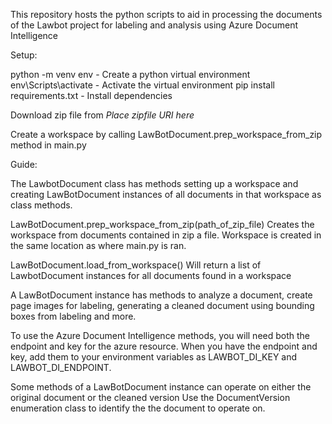 This repository hosts the python scripts to aid in processing the documents of the Lawbot project for labeling and analysis using Azure Document Intelligence

Setup:
<!--Virtual environment guide https://www.youtube.com/watch?v=Y21OR1OPC9A-->
python -m venv env - Create a python virtual environment
env\Scripts\activate - Activate the virtual environment
pip install requirements.txt - Install dependencies

Download zip file from *Place zipfile URI here*

Create a workspace by calling LawBotDocument.prep_workspace_from_zip method in main.py

Guide:

The LawbotDocument class has methods setting up a workspace and creating LawBotDocument instances of all documents in that workspace as class methods.

LawBotDocument.prep_workspace_from_zip(path_of_zip_file)
Creates the workspace from documents contained in zip a file.
Workspace is created in the same location as where main.py is ran.

LawBotDocument.load_from_workspace()
Will return a list of LawbotDocument instances for all documents found in a workspace

A LawBotDocument instance has methods to analyze a document, create page images for labeling, generating a cleaned document using bounding boxes from labeling and more.

To use the Azure Document Intelligence methods, you will need both the endpoint and key for the azure resource.
When you have the endpoint and key, add them to your environment variables as LAWBOT_DI_KEY and LAWBOT_DI_ENDPOINT.

Some methods of a LawBotDocument instance can operate on either the original document or the cleaned version
Use the DocumentVersion enumeration class to identify the the document to operate on.


